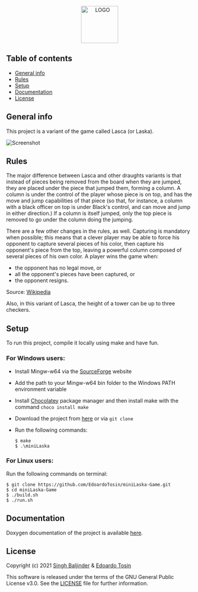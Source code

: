 <p align="center">
  <a href="https://github.com/EdoardoTosin/miniLaska-Game">
    <img src="https://github.com/EdoardoTosin/miniLaska-Game/tree/main/example/logo.png" alt="LOGO" height=100px></a>
</p>

## Table of contents
* [General info](#general-info)
* [Rules](#rules)
* [Setup](#setup)
* [Documentation](#documentation)
* [License](#license)

## General info
This project is a variant of the game called Lasca (or Laska).

![Screenshot](https://github.com/EdoardoTosin/miniLaska-Game/tree/main/example/example.jpg)

## Rules
The major difference between Lasca and other draughts variants is that instead of pieces being removed from the board when they are jumped, they are placed under the piece that jumped them, forming a column. A column is under the control of the player whose piece is on top, and has the move and jump capabilities of that piece (so that, for instance, a column with a black officer on top is under Black's control, and can move and jump in either direction.) If a column is itself jumped, only the top piece is removed to go under the column doing the jumping.

There are a few other changes in the rules, as well. Capturing is mandatory when possible; this means that a clever player may be able to force his opponent to capture several pieces of his color, then capture his opponent's piece from the top, leaving a powerful column composed of several pieces of his own color. A player wins the game when:

* the opponent has no legal move, or
* all the opponent's pieces have been captured, or
* the opponent resigns.

Source: [Wikipedia](https://en.wikipedia.org/wiki/Lasca)

Also, in this variant of Lasca, the height of a tower can be up to three checkers.

## Setup
To run this project, compile it locally using make and have fun.

### For Windows users:
* Install Mingw-w64 via the [SourceForge](https://sourceforge.net/projects/mingw-w64/) website
* Add the path to your Mingw-w64 bin folder to the Windows PATH environment variable
* Install [Chocolatey](https://chocolatey.org/install) package manager and then install make with the command
  ```choco install make```
* Download the project from [here](https://github.com/EdoardoTosin/miniLaska-Game/archive/main.zip) or via ``git clone``
* Run the following commands:

  ```
  $ make
  $ .\miniLaska
  ```

### For Linux users:
Run the following commands on terminal:
```
$ git clone https://github.com/EdoardoTosin/miniLaska-Game.git
$ cd miniLaska-Game
$ ./build.sh
$ ./run.sh
```

## Documentation

Doxygen documentation of the project is available [here](https://edoardotosin.github.io/miniLaska-Game/html/index.html).

## License

Copyright (c) 2021 [Singh Baljinder](https://github.com/SinghBaljinder) & [Edoardo Tosin](https://github.com/EdoardoTosin)

This software is released under the terms of the GNU General Public License v3.0. See the [LICENSE](https://github.com/EdoardoTosin/miniLaska-Game/tree/main/LICENSE) file for further information.
